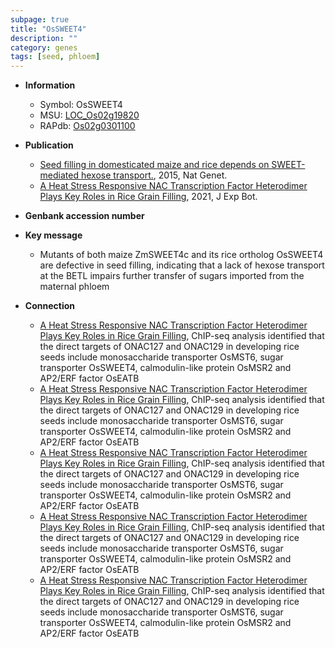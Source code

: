 ```yaml
---
subpage: true
title: "OsSWEET4"
description: ""
category: genes
tags: [seed, phloem]
---
```


* **Information**  
    + Symbol: OsSWEET4  
    + MSU: [LOC_Os02g19820](http://rice.plantbiology.msu.edu/cgi-bin/ORF_infopage.cgi?orf=LOC_Os02g19820)  
    + RAPdb: [Os02g0301100](http://rapdb.dna.affrc.go.jp/viewer/gbrowse_details/irgsp1?name=Os02g0301100)  

* **Publication**  
    + [Seed filling in domesticated maize and rice depends on SWEET-mediated hexose transport.](http://www.ncbi.nlm.nih.gov/pubmed?term=Seed+filling+in+domesticated+maize+and+rice+depends+on+SWEET-mediated+hexose+transport.%5BTitle%5D), 2015, Nat Genet.
    + [A Heat Stress Responsive NAC Transcription Factor Heterodimer Plays Key Roles in Rice Grain Filling](http://www.ncbi.nlm.nih.gov/pubmed?term=A+Heat+Stress+Responsive+NAC+Transcription+Factor+Heterodimer+Plays+Key+Roles+in+Rice+Grain+Filling%5BTitle%5D), 2021, J Exp Bot.

* **Genbank accession number**  

* **Key message**  
    + Mutants of both maize ZmSWEET4c and its rice ortholog OsSWEET4 are defective in seed filling, indicating that a lack of hexose transport at the BETL impairs further transfer of sugars imported from the maternal phloem

* **Connection**  
    + [A Heat Stress Responsive NAC Transcription Factor Heterodimer Plays Key Roles in Rice Grain Filling](http://www.ncbi.nlm.nih.gov/pubmed?term=A+Heat+Stress+Responsive+NAC+Transcription+Factor+Heterodimer+Plays+Key+Roles+in+Rice+Grain+Filling%5BTitle%5D),  ChIP-seq analysis identified that the direct targets of ONAC127 and ONAC129 in developing rice seeds include monosaccharide transporter OsMST6, sugar transporter OsSWEET4, calmodulin-like protein OsMSR2 and AP2/ERF factor OsEATB
    + [A Heat Stress Responsive NAC Transcription Factor Heterodimer Plays Key Roles in Rice Grain Filling](http://www.ncbi.nlm.nih.gov/pubmed?term=A+Heat+Stress+Responsive+NAC+Transcription+Factor+Heterodimer+Plays+Key+Roles+in+Rice+Grain+Filling%5BTitle%5D),  ChIP-seq analysis identified that the direct targets of ONAC127 and ONAC129 in developing rice seeds include monosaccharide transporter OsMST6, sugar transporter OsSWEET4, calmodulin-like protein OsMSR2 and AP2/ERF factor OsEATB
    + [A Heat Stress Responsive NAC Transcription Factor Heterodimer Plays Key Roles in Rice Grain Filling](http://www.ncbi.nlm.nih.gov/pubmed?term=A+Heat+Stress+Responsive+NAC+Transcription+Factor+Heterodimer+Plays+Key+Roles+in+Rice+Grain+Filling%5BTitle%5D),  ChIP-seq analysis identified that the direct targets of ONAC127 and ONAC129 in developing rice seeds include monosaccharide transporter OsMST6, sugar transporter OsSWEET4, calmodulin-like protein OsMSR2 and AP2/ERF factor OsEATB
    + [A Heat Stress Responsive NAC Transcription Factor Heterodimer Plays Key Roles in Rice Grain Filling](http://www.ncbi.nlm.nih.gov/pubmed?term=A+Heat+Stress+Responsive+NAC+Transcription+Factor+Heterodimer+Plays+Key+Roles+in+Rice+Grain+Filling%5BTitle%5D),  ChIP-seq analysis identified that the direct targets of ONAC127 and ONAC129 in developing rice seeds include monosaccharide transporter OsMST6, sugar transporter OsSWEET4, calmodulin-like protein OsMSR2 and AP2/ERF factor OsEATB
    + [A Heat Stress Responsive NAC Transcription Factor Heterodimer Plays Key Roles in Rice Grain Filling](http://www.ncbi.nlm.nih.gov/pubmed?term=A+Heat+Stress+Responsive+NAC+Transcription+Factor+Heterodimer+Plays+Key+Roles+in+Rice+Grain+Filling%5BTitle%5D),  ChIP-seq analysis identified that the direct targets of ONAC127 and ONAC129 in developing rice seeds include monosaccharide transporter OsMST6, sugar transporter OsSWEET4, calmodulin-like protein OsMSR2 and AP2/ERF factor OsEATB



